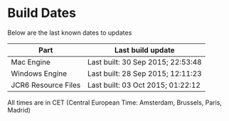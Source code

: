 # Build Dates

Below are the last known dates to updates

Part | Last build update
-----|-----
Mac Engine | Last built: 30 Sep 2015; 22:53:48
Windows Engine | Last built: 28 Sep 2015; 12:11:23
JCR6 Resource Files | Last built: 03 Oct 2015; 01:22:12
All times are in CET (Central European Time: Amsterdam, Brussels, Paris, Madrid)



